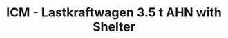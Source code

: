 ---
layout: product
title: "ICM - Lastkraftwagen 3.5 t AHN with Shelter"
price: "TBA" 
desc: "N/A"
img_path: "/assets/img/ICM35417.jpg"
brand: "N/A"
available: false
special_offer: false
new: false
soon: false
cat: "010000"
subcat: "013600"
subsubcat: "0N/A"
sifra: "ICM35417"
popular: false
---